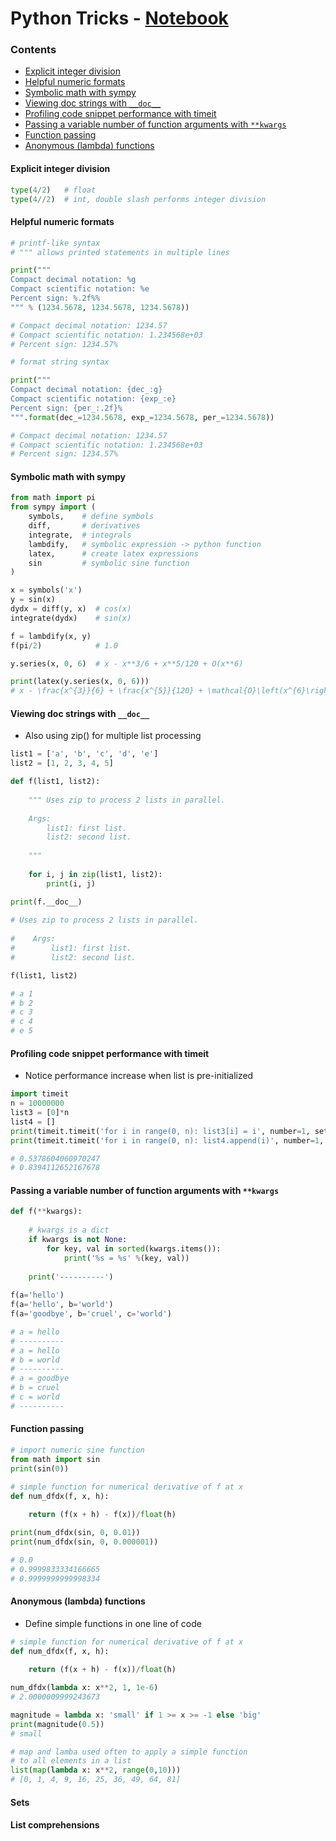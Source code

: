 # Python Tricks - [Notebook](./python_tricks.ipynb)

### Contents
* [Explicit integer division](https://github.com/jphall663/GWU_data_mining/blob/master/py_tricks/python_tricks.md#explicit-integer-division)
* [Helpful numeric formats](https://github.com/jphall663/GWU_data_mining/blob/master/py_tricks/python_tricks.md#helpful-numeric-formats)
* [Symbolic math with sympy](https://github.com/jphall663/GWU_data_mining/blob/master/py_tricks/python_tricks.md#symbolic-math-with-sympy)
* [Viewing doc strings with `__doc__`](https://github.com/jphall663/GWU_data_mining/blob/master/py_tricks/python_tricks.md#viewing-doc-strings-with-__doc__)
* [Profiling code snippet performance with timeit ](https://github.com/jphall663/GWU_data_mining/blob/master/py_tricks/python_tricks.md#profiling-code-snippet-performance-with-timeit)
* [Passing a variable number of function arguments with `**kwargs`](https://github.com/jphall663/GWU_data_mining/blob/master/py_tricks/python_tricks.md#passing-a-variable-number-of-function-arguments-with-kwargs)
* [Function passing](https://github.com/jphall663/GWU_data_mining/blob/master/py_tricks/python_tricks.md#function-passing)
* [Anonymous (lambda) functions](https://github.com/jphall663/GWU_data_mining/blob/master/py_tricks/python_tricks.md#anonymous-lambda-functions)

#### Explicit integer division

```python
type(4/2)   # float
type(4//2)  # int, double slash performs integer division
```

#### Helpful numeric formats

```python
# printf-like syntax
# """ allows printed statements in multiple lines

print("""
Compact decimal notation: %g 
Compact scientific notation: %e
Percent sign: %.2f%%
""" % (1234.5678, 1234.5678, 1234.5678))

# Compact decimal notation: 1234.57 
# Compact scientific notation: 1.234568e+03
# Percent sign: 1234.57%

# format string syntax

print("""
Compact decimal notation: {dec_:g}
Compact scientific notation: {exp_:e}
Percent sign: {per_:.2f}%
""".format(dec_=1234.5678, exp_=1234.5678, per_=1234.5678))

# Compact decimal notation: 1234.57
# Compact scientific notation: 1.234568e+03
# Percent sign: 1234.57%
```

#### Symbolic math with sympy

```python
from math import pi
from sympy import (
    symbols,    # define symbols
    diff,       # derivatives
    integrate,  # integrals
    lambdify,   # symbolic expression -> python function
    latex,      # create latex expressions
    sin         # symbolic sine function
)

x = symbols('x')
y = sin(x)
dydx = diff(y, x)  # cos(x)
integrate(dydx)    # sin(x)

f = lambdify(x, y)
f(pi/2)            # 1.0

y.series(x, 0, 6)  # x - x**3/6 + x**5/120 + O(x**6)

print(latex(y.series(x, 0, 6)))
# x - \frac{x^{3}}{6} + \frac{x^{5}}{120} + \mathcal{O}\left(x^{6}\right)
```

#### Viewing doc strings with `__doc__`
* Also using zip() for multiple list processing
 
```python
list1 = ['a', 'b', 'c', 'd', 'e']
list2 = [1, 2, 3, 4, 5]

def f(list1, list2):
    
    """ Uses zip to process 2 lists in parallel.
    
    Args:
        list1: first list.
        list2: second list.
    
    """
    
    for i, j in zip(list1, list2):
        print(i, j)

print(f.__doc__)
 
# Uses zip to process 2 lists in parallel.
    
#    Args:
#        list1: first list.
#        list2: second list.

f(list1, list2)

# a 1
# b 2
# c 3
# c 4
# e 5
```

#### Profiling code snippet performance with timeit 
* Notice performance increase when list is pre-initialized

```python
import timeit
n = 10000000
list3 = [0]*n
list4 = []
print(timeit.timeit('for i in range(0, n): list3[i] = i', number=1, setup='from __main__ import n, list3'))
print(timeit.timeit('for i in range(0, n): list4.append(i)', number=1, setup='from __main__ import n, list4'))

# 0.5378604060970247
# 0.8394112652167678
```

#### Passing a variable number of function arguments with `**kwargs`

```python
def f(**kwargs):
    
    # kwargs is a dict
    if kwargs is not None:
        for key, val in sorted(kwargs.items()):
            print('%s = %s' %(key, val))
            
    print('----------')
        
f(a='hello')
f(a='hello', b='world')
f(a='goodbye', b='cruel', c='world')

# a = hello
# ----------
# a = hello
# b = world
# ----------
# a = goodbye
# b = cruel
# c = world
# ----------
```

#### Function passing

```python
# import numeric sine function
from math import sin
print(sin(0))

# simple function for numerical derivative of f at x
def num_dfdx(f, x, h):
    
    return (f(x + h) - f(x))/float(h)

print(num_dfdx(sin, 0, 0.01))
print(num_dfdx(sin, 0, 0.000001))

# 0.0
# 0.9999833334166665
# 0.9999999999998334
```

#### Anonymous (lambda) functions

* Define simple functions in one line of code
```python
# simple function for numerical derivative of f at x
def num_dfdx(f, x, h):
    
    return (f(x + h) - f(x))/float(h)

num_dfdx(lambda x: x**2, 1, 1e-6)
# 2.0000009999243673

magnitude = lambda x: 'small' if 1 >= x >= -1 else 'big'
print(magnitude(0.5))
# small

# map and lamba used often to apply a simple function
# to all elements in a list
list(map(lambda x: x**2, range(0,10)))
# [0, 1, 4, 9, 16, 25, 36, 49, 64, 81]
```

#### Sets

#### List comprehensions